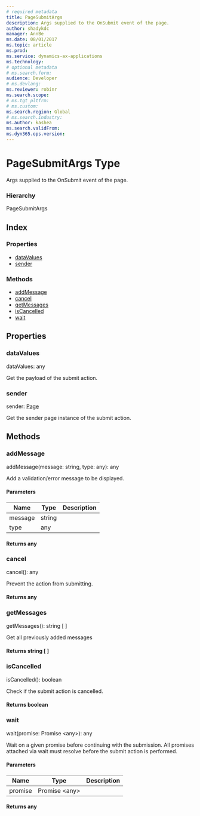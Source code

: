 ```yaml
---
# required metadata
title: PageSubmitArgs
description: Args supplied to the OnSubmit event of the page.
author: shadykdc
manager: AnnBe
ms.date: 08/01/2017
ms.topic: article
ms.prod: 
ms.service: dynamics-ax-applications
ms.technology: 
# optional metadata
# ms.search.form:
audience: Developer
# ms.devlang: 
ms.reviewer: robinr
ms.search.scope: 
# ms.tgt_pltfrm: 
# ms.custom:
ms.search.region: Global
# ms.search.industry: 
ms.author: kashea
ms.search.validFrom:
ms.dyn365.ops.version:
---
```


# PageSubmitArgs Type
Args supplied to the OnSubmit event of the page.

### Hierarchy

PageSubmitArgs <br>

## Index

### Properties

* [dataValues](view-model-ipage-ipagesubmitargs.md#datavalues)
* [sender](view-model-ipage-ipagesubmitargs.md#sender)

### Methods

* [addMessage](view-model-ipage-ipagesubmitargs.md#addmessage)
* [cancel](view-model-ipage-ipagesubmitargs.md#cancel)
* [getMessages](view-model-ipage-ipagesubmitargs.md#getmessages)
* [isCancelled](view-model-ipage-ipagesubmitargs.md#iscancelled)
* [wait](view-model-ipage-ipagesubmitargs.md#wait)

## Properties

### dataValues

dataValues: any

Get the payload of the submit action.


### sender

sender: [Page](view-model-ipage-ipage.md)

Get the sender page instance of the submit action.


## Methods

### addMessage


addMessage(message: string, type: any): any

Add a validation/error message to be displayed.


#### Parameters

| Name | Type | Description |
| ---- | ---- | ----------- |
| message|string||
| type|any||

#### Returns any

### cancel


cancel(): any

Prevent the action from submitting.

#### Returns any

### getMessages


getMessages(): string [ ]

Get all previously added messages

#### Returns string [ ]



### isCancelled


isCancelled(): boolean

Check if the submit action is cancelled.

#### Returns boolean



### wait


wait(promise: Promise &lt;any&gt;): any

Wait on a given promise before continuing with the submission.
All promises attached via wait must resolve before the submit action is performed.


#### Parameters

| Name | Type | Description |
| ---- | ---- | ----------- |
| promise|Promise &lt;any&gt;||

#### Returns any

